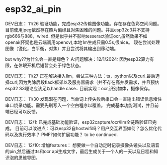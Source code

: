 # esp32_ai_pin

DEV日志：
11/26
验证功能，完成esp32传输图像功能。存在存在色彩空间问题。目前使用jpeg依然存在照片偏绿且对焦困难的问题。并且esp32c3并不支持rgb666与888，wired.
但是似乎并不影响tesseract验证ocr,虽然效果不如openai(怀疑也是云端调用opencv),本地1m生成只需0.5s,很nice。
现在尝试处理图像（锐化，白平衡，对焦）并且尝试将其输出到移动端。

but why??为什么会一直是绿色？
A:问题解决：12/1/2024: 因为esp32算力有限，在休眠开机后短暂会处于绿色状态。

DEV日志：
11/27
正在解决接入llm，尝试三种方法：ts，python以及curl.最后选择curl,因为免除后段flack框架以及服务器需求（并不存在高并发需求，并且预估esp32 S3理论应该足以handle case..
目前实现：ocr,识别物体，摄像保存。


DEV日志：
11/30
发现潜在问题，当单词上传失败后串口会一直输出错误信息堵住串口烧录功能。需要先刷写入一个空白程序以覆盖。
完成基本功能测试，并且前端已经可以反馈。


DEV日志：
12/1:
已完成基础功能验证，esp32capture/ocr/llm全链路验证已完成。
目前可以改进点：可以esp32自hostwifi吗？用户交互界面如何？怎么优化代码以及执行效率？
PMF?如何扩展功能？
to be continued.


DEV日志：
12/10:
增加features：
想要做一个自动定时记录摄像头镜头以及语音的pin,然后通过tts和ocr api生成文字，最后生成关于一个人的一天以及日程和知识泡的思维导图。
